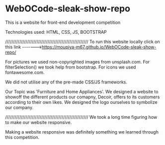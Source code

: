 # WebOCode-sleak-show-repo
This is a website for front-end development competition

Technologies used: HTML, CSS, JS, BOOTSTRAP

/////////////////////////////////////////////////////
To run this website locally click on this link ------->https://moupiya-m67.github.io/WebOCode-sleak-show-repo/

For pictures we used non-copyrighted images from unsplash.com. For filterSelection() we took help from bootstrap. For icons we used fontawesome.com.

We did not utilise any of the pre-made CSS/JS frameworks.

Our Topic was 'Furniture and Home Appliances'. We designed a website to showoff the different products our comapny, Decoir, offers to its customers according to their own likes. We designed the logo ourselves to symbolize our company.

/////////////////////////////////////////////////////
We took a long time figuring how to make our website responsive.

Making a website responsive was definitely something we learned through this competition.
